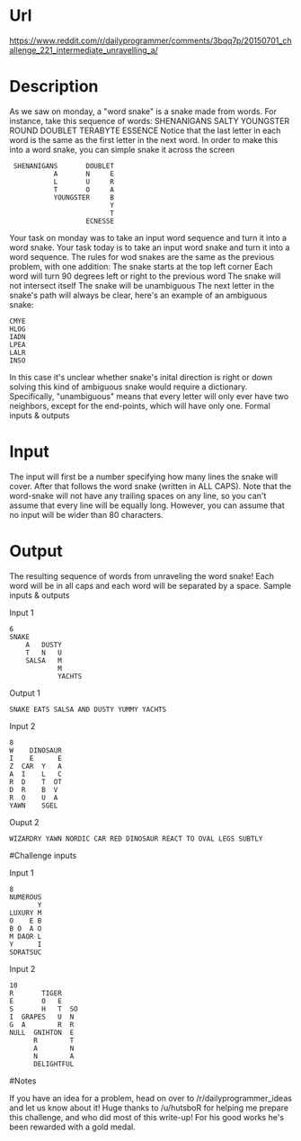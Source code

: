 # Url
https://www.reddit.com/r/dailyprogrammer/comments/3bqq7p/20150701_challenge_221_intermediate_unravelling_a/

# Description

As we saw on monday, a "word snake" is a snake made from words.
For instance, take this sequence of words:
SHENANIGANS SALTY YOUNGSTER ROUND DOUBLET TERABYTE ESSENCE
Notice that the last letter in each word is the same as the first letter in the next word. In order to make this into a word snake, you can simple snake it across the screen
```
 SHENANIGANS       DOUBLET
           A       N     E
           L       U     R
           T       O     A
           YOUNGSTER     B
                         Y
                         T
                   ECNESSE
```

Your task on monday was to take an input word sequence and turn it into a word snake. Your task today is to take an input word snake and turn it into a word sequence. The rules for wod snakes are the same as the previous problem, with one addition:
The snake starts at the top left corner
Each word will turn 90 degrees left or right to the previous word
The snake will not intersect itself
The snake will be unambiguous
The next letter in the snake's path will always be clear, here's an example of an ambiguous snake:
```
CMYE
HLOG
IADN
LPEA
LALR
INSO
```
In this case it's unclear whether snake's inital direction is right or down solving this kind of ambiguous snake would require a dictionary.
Specifically, "unambiguous" means that every letter will only ever have two neighbors, except for the end-points, which will have only one.
Formal inputs & outputs

# Input

The input will first be a number specifying how many lines the snake will cover. After that follows the word snake (written in ALL CAPS).
Note that the word-snake will not have any trailing spaces on any line, so you can't assume that every line will be equally long. However, you can assume that no input will be wider than 80 characters.
# Output

The resulting sequence of words from unraveling the word snake! Each word will be in all caps and each word will be separated by a space.
Sample inputs & outputs

Input 1
```
6
SNAKE
    A   DUSTY
    T   N   U
    SALSA   M
            M
            YACHTS
```
Output 1
```
SNAKE EATS SALSA AND DUSTY YUMMY YACHTS
```
Input 2
```
8
W    DINOSAUR
I    E      E
Z  CAR  Y   A
A  I    L   C
R  D    T  OT
D  R    B  V
R  O    U  A
YAWN    SGEL
```
Ouput 2
```
WIZARDRY YAWN NORDIC CAR RED DINOSAUR REACT TO OVAL LEGS SUBTLY
```
#Challenge inputs

Input 1
```
8
NUMEROUS
       Y
LUXURY M
O    E B
B O  A O
M DAOR L
Y      I
SDRATSUC
```
Input 2
```
10
R       TIGER
E       O   E
S       H   T  SO
I  GRAPES   U  N
G  A        R  R
NULL  GNIHTON  E
      R        T
      A        N
      N        A
      DELIGHTFUL
```
#Notes

If you have an idea for a problem, head on over to /r/dailyprogrammer_ideas and let us know about it!
Huge thanks to /u/hutsboR for helping me prepare this challenge, and who did most of this write-up! For his good works he's been rewarded with a gold medal.